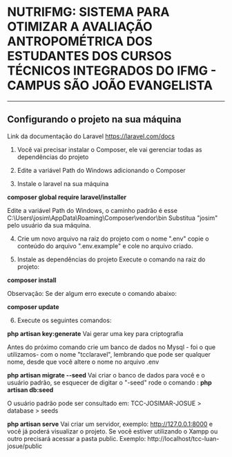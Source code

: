 # NUTRIFMG: SISTEMA PARA OTIMIZAR A AVALIAÇÃO ANTROPOMÉTRICA DOS ESTUDANTES DOS CURSOS TÉCNICOS INTEGRADOS DO IFMG - CAMPUS SÃO JOÃO EVANGELISTA

-----
## Configurando o projeto na sua máquina
Link da documentação do Laravel https://laravel.com/docs

1. Você vai precisar instalar o Composer, ele vai gerenciar todas as dependências do projeto 

2. Edite a variável Path do Windows adicionando o Composer

3. Instale o laravel na sua máquina

**composer global require laravel/installer**

Edite a variável Path do Windows, o caminho padrão é esse C:\Users\josim\AppData\Roaming\Composer\vendor\bin
Substitua "josim" pelo usuário da sua máquina.

4. Crie um novo arquivo na raiz do projeto com o nome ".env" copie o conteúdo do arquivo ".env.example" e cole no arquivo criado.

5. Instale as dependências do projeto
Execute o comando na raiz do projeto: 

**composer install** 

Observação: Se der algum erro execute o comando abaixo:

**composer update**

6. Execute os seguintes comandos:

**php artisan key:generate** 
Vai gerar uma key para criptografia

Antes do próximo comando crie um banco de dados no Mysql - foi o que utilizamos- com o nome "tcclaravel", lembrando que pode ser qualquer nome, desde que você altere o nome no arquivo .env

**php artisan migrate --seed**
Vai criar o banco de dados para você e o usuário padrão, se esquecer de digitar o "-seed" rode o comando : **php artisan db:seed**

O usuário padrão pode ser consultado em: TCC-JOSIMAR-JOSUE > database > seeds

**php artisan serve**
Vai criar um servidor, exemplo: http://127.0.0.1:8000 e você já poderá visualizar o projeto. Se você estiver utilizando o Xampp ou outro precisará acessar a pasta public. Exemplo: http://localhost/tcc-luan-josue/public

